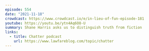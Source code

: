 ```yaml
---
episode: 554
date: "2021-11-18"
crowdcast: https://www.crowdcast.io/e/in-lieu-of-fun-episode-181
youtube: https://youtu.be/ytn4Aq6O8-U
summary: Shane Harris asks us to distinguish truth from fiction
links:
  - title: Chatter podcast
    url: https://www.lawfareblog.com/topic/chatter
---
```


